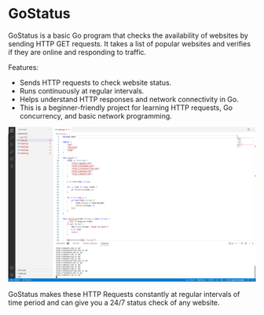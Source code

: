 # GoStatus
GoStatus is a basic Go program that checks the availability of websites by sending HTTP GET requests. 
It takes a list of popular websites and verifies if they are online and responding to traffic.

Features:
- Sends HTTP requests to check website status.
- Runs continuously at regular intervals.
- Helps understand HTTP responses and network connectivity in Go.
- This is a beginner-friendly project for learning HTTP requests, Go concurrency, and basic network programming.

<img src="img/goStatus1.png" />

GoStatus makes these HTTP Requests constantly at regular intervals of time period and can give you a 24/7 status check of any website.

